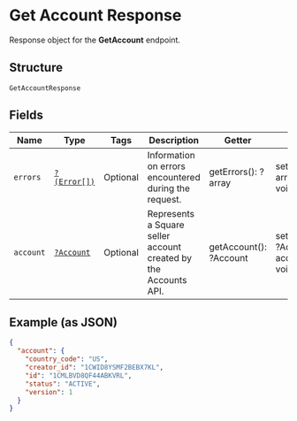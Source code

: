
# Get Account Response

Response object for the __GetAccount__ endpoint.

## Structure

`GetAccountResponse`

## Fields

| Name | Type | Tags | Description | Getter | Setter |
|  --- | --- | --- | --- | --- | --- |
| `errors` | [`?(Error[])`](../../doc/models/error.md) | Optional | Information on errors encountered during the request. | getErrors(): ?array | setErrors(?array errors): void |
| `account` | [`?Account`](../../doc/models/account.md) | Optional | Represents a Square seller account created by the Accounts API. | getAccount(): ?Account | setAccount(?Account account): void |

## Example (as JSON)

```json
{
  "account": {
    "country_code": "US",
    "creator_id": "1CWID8YSMF2BEBX7KL",
    "id": "1CMLBVD8QF44ABKVRL",
    "status": "ACTIVE",
    "version": 1
  }
}
```

